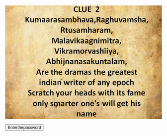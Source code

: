![](b.PNG)


<a href="https://linkenc.net/TYGTmAWyH23kpn0gF6RHDwMlqvVWK3-Bxoq3EA6XQ7NyWOh8m7qu810UowQdedTykYpyPAPJ0Pidvtivz-izWU0~k.YaXn1DA! "> <button>Enterthepassword</button></a>
